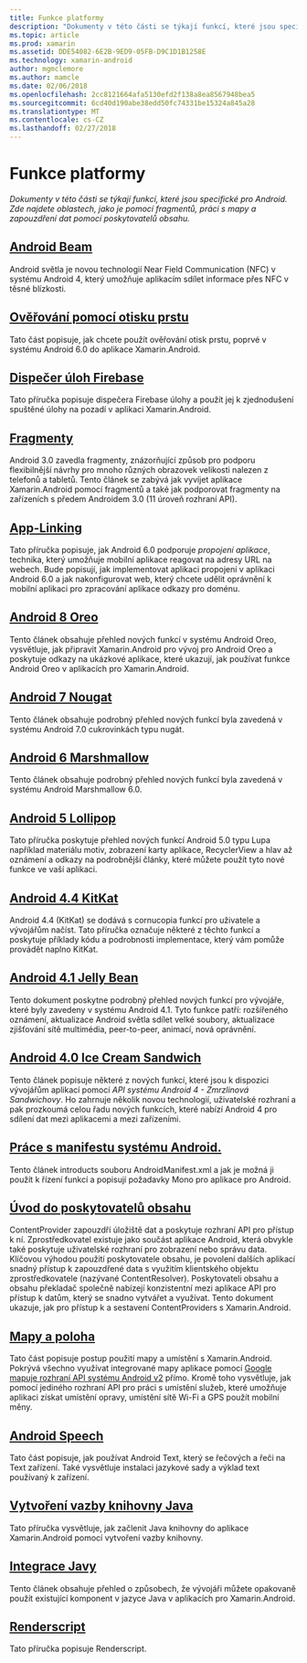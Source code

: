 ```yaml
---
title: Funkce platformy
description: "Dokumenty v této části se týkají funkcí, které jsou specifické pro Android. Zde najdete oblastech, jako je pomocí fragmentů, práci s mapy a zapouzdření dat pomocí poskytovatelů obsahu."
ms.topic: article
ms.prod: xamarin
ms.assetid: DDE54082-6E2B-9ED9-05FB-D9C1D1B1258E
ms.technology: xamarin-android
author: mgmclemore
ms.author: mamcle
ms.date: 02/06/2018
ms.openlocfilehash: 2cc8121664afa5130efd2f138a8ea8567948bea5
ms.sourcegitcommit: 6cd40d190abe38edd50fc74331be15324a845a28
ms.translationtype: MT
ms.contentlocale: cs-CZ
ms.lasthandoff: 02/27/2018
---
```

# <a name="platform-features"></a>Funkce platformy

_Dokumenty v této části se týkají funkcí, které jsou specifické pro Android. Zde najdete oblastech, jako je pomocí fragmentů, práci s mapy a zapouzdření dat pomocí poskytovatelů obsahu._

## <a name="android-beamandroidplatformandroid-beammd"></a>[Android Beam](~/android/platform/android-beam.md)

Android světla je novou technologií Near Field Communication (NFC) v systému Android 4, který umožňuje aplikacím sdílet informace přes NFC v těsné blízkosti.

## <a name="fingerprint-authenticationandroidplatformfingerprint-authenticationindexmd"></a>[Ověřování pomocí otisku prstu](~/android/platform/fingerprint-authentication/index.md)

Tato část popisuje, jak chcete použít ověřování otisk prstu, poprvé v systému Android 6.0 do aplikace Xamarin.Android.


## <a name="firebase-job-dispatcherandroidplatformfirebase-job-dispatchermd"></a>[Dispečer úloh Firebase](~/android/platform/firebase-job-dispatcher.md)

Tato příručka popisuje dispečera Firebase úlohy a použít jej k zjednodušení spuštěné úlohy na pozadí v aplikaci Xamarin.Android.



##  <a name="fragmentsandroidplatformfragmentsindexmd"></a>[Fragmenty](~/android/platform/fragments/index.md)

Android 3.0 zavedla fragmenty, znázorňující způsob pro podporu flexibilnější návrhy pro mnoho různých obrazovek velikosti nalezen z telefonů a tabletů. Tento článek se zabývá jak vyvíjet aplikace Xamarin.Android pomocí fragmentů a také jak podporovat fragmenty na zařízeních s předem Androidem 3.0 (11 úroveň rozhraní API). 



## <a name="app-linkingandroidplatformapp-linkingmd"></a>[App-Linking](~/android/platform/app-linking.md)

Tato příručka popisuje, jak Android 6.0 podporuje _propojení aplikace_, technika, který umožňuje mobilní aplikace reagovat na adresy URL na webech. Bude popisují, jak implementovat aplikaci propojení v aplikaci Android 6.0 a jak nakonfigurovat web, který chcete udělit oprávnění k mobilní aplikaci pro zpracování aplikace odkazy pro doménu.



##  <a name="android-8-oreoandroidplatformoreomd"></a>[Android 8 Oreo](~/android/platform/oreo.md)

Tento článek obsahuje přehled nových funkcí v systému Android Oreo, vysvětluje, jak připravit Xamarin.Android pro vývoj pro Android Oreo a poskytuje odkazy na ukázkové aplikace, které ukazují, jak používat funkce Android Oreo v aplikacích pro Xamarin.Android.



##  <a name="android-7-nougatandroidplatformnougatmd"></a>[Android 7 Nougat](~/android/platform/nougat.md)

Tento článek obsahuje podrobný přehled nových funkcí byla zavedená v systému Android 7.0 cukrovinkách typu nugát.




##  <a name="android-6-marshmallowandroidplatformmarshmallowmd"></a>[Android 6 Marshmallow](~/android/platform/marshmallow.md)

Tento článek obsahuje podrobný přehled nových funkcí byla zavedená v systému Android Marshmallow 6.0.




##  <a name="android-5-lollipopandroidplatformlollipopmd"></a>[Android 5 Lollipop](~/android/platform/lollipop.md)

Tato příručka poskytuje přehled nových funkcí Android 5.0 typu Lupa například materiálu motiv, zobrazení karty aplikace, RecyclerView a hlav až oznámení a odkazy na podrobnější články, které můžete použít tyto nové funkce ve vaší aplikaci. 



##  <a name="android-44-kitkatandroidplatformkitkatmd"></a>[Android 4.4 KitKat](~/android/platform/kitkat.md)

Android 4.4 (KitKat) se dodává s cornucopia funkcí pro uživatele a vývojářům načíst. Tato příručka označuje některé z těchto funkcí a poskytuje příklady kódu a podrobnosti implementace, který vám pomůže provádět naplno KitKat. 




##  <a name="android-41-jelly-beanandroidplatformjelly-beanmd"></a>[Android 4.1 Jelly Bean](~/android/platform/jelly-bean.md)

Tento dokument poskytne podrobný přehled nových funkcí pro vývojáře, které byly zavedeny v systému Android 4.1. Tyto funkce patří: rozšířeného oznámení, aktualizace Android světla sdílet velké soubory, aktualizace zjišťování sítě multimédia, peer-to-peer, animací, nová oprávnění. 



##  <a name="android-40-ice-cream-sandwichandroidplatformice-cream-sandwichmd"></a>[Android 4.0 Ice Cream Sandwich](~/android/platform/ice-cream-sandwich.md)

Tento článek popisuje některé z nových funkcí, které jsou k dispozici vývojářům aplikací pomocí *API systému Android 4 - Zmrzlinová Sandwichovy*. Ho zahrnuje několik novou technologií, uživatelské rozhraní a pak prozkoumá celou řadu nových funkcích, které nabízí Android 4 pro sdílení dat mezi aplikacemi a mezi zařízeními. 


##  <a name="working-with-the-android-manifestandroid-manifestmd"></a>[Práce s manifestu systému Android.](android-manifest.md)

Tento článek introducts souboru AndroidManifest.xml a jak je možná ji použít k řízení funkcí a popisují požadavky Mono pro aplikace pro Android.


##  <a name="introduction-to-content-providersandroidplatformcontent-providersindexmd"></a>[Úvod do poskytovatelů obsahu](~/android/platform/content-providers/index.md)

ContentProvider zapouzdří úložiště dat a poskytuje rozhraní API pro přístup k ní. Zprostředkovatel existuje jako součást aplikace Android, která obvykle také poskytuje uživatelské rozhraní pro zobrazení nebo správu data. Klíčovou výhodou použití poskytovatele obsahu, je povolení dalších aplikací snadný přístup k zapouzdřené data s využitím klientského objektu zprostředkovatele (nazývané ContentResolver). Poskytovateli obsahu a obsahu překladač společně nabízejí konzistentní mezi aplikace API pro přístup k datům, který se snadno vytvářet a využívat. Tento dokument ukazuje, jak pro přístup k a sestavení ContentProviders s Xamarin.Android. 



##  <a name="maps-and-locationandroidplatformmaps-and-locationindexmd"></a>[Mapy a poloha](~/android/platform/maps-and-location/index.md)

Tato část popisuje postup použití mapy a umístění s Xamarin.Android. Pokrývá všechno využívat integrované mapy aplikace pomocí [Google mapuje rozhraní API systému Android v2](https://developers.google.com/maps/documentation/android/) přímo. Kromě toho vysvětluje, jak pomocí jediného rozhraní API pro práci s umístění služeb, které umožňuje aplikaci získat umístění opravy, umístění sítě Wi-Fi a GPS použít mobilní měny. 



## <a name="android-speechandroidplatformspeechmd"></a>[Android Speech](~/android/platform/speech.md)

Tato část popisuje, jak používat Android Text, který se řečových a řeči na Text zařízení. Také vysvětluje instalaci jazykové sady a výklad text používaný k zařízení. 


##  <a name="binding-a-java-librarybinding-java-libraryindexmd"></a>[Vytvoření vazby knihovny Java](binding-java-library/index.md)

Tato příručka vysvětluje, jak začlenit Java knihovny do aplikace Xamarin.Android pomocí vytvoření vazby knihovny.

##  <a name="java-integrationjava-integrationindexmd"></a>[Integrace Javy](java-integration/index.md)

Tento článek obsahuje přehled o způsobech, že vývojáři můžete opakovaně použít existující komponent v jazyce Java v aplikacích pro Xamarin.Android.

##  <a name="renderscriptrenderscriptmd"></a>[Renderscript](renderscript.md)

Tato příručka popisuje Renderscript.